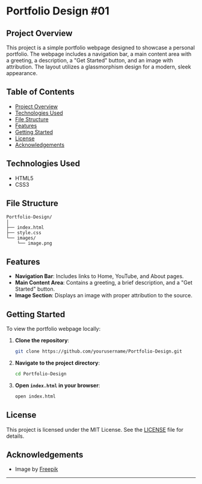 # Portfolio Design #01

## Project Overview

This project is a simple portfolio webpage designed to showcase a personal portfolio. The webpage includes a navigation bar, a main content area with a greeting, a description, a "Get Started" button, and an image with attribution. The layout utilizes a glassmorphism design for a modern, sleek appearance.

## Table of Contents

- [Project Overview](#project-overview)
- [Technologies Used](#technologies-used)
- [File Structure](#file-structure)
- [Features](#features)
- [Getting Started](#getting-started)
- [License](#license)
- [Acknowledgements](#acknowledgements)

## Technologies Used

- HTML5
- CSS3

## File Structure

```
Portfolio-Design/
│
├── index.html
├── style.css
└── images/
    └── image.png
```

## Features

- **Navigation Bar**: Includes links to Home, YouTube, and About pages.
- **Main Content Area**: Contains a greeting, a brief description, and a "Get Started" button.
- **Image Section**: Displays an image with proper attribution to the source.

## Getting Started

To view the portfolio webpage locally:

1. **Clone the repository**:
   ```sh
   git clone https://github.com/yourusername/Portfolio-Design.git
   ```
2. **Navigate to the project directory**:
   ```sh
   cd Portfolio-Design
   ```
3. **Open `index.html` in your browser**:
   ```sh
   open index.html
   ```

## License

This project is licensed under the MIT License. See the [LICENSE](LICENSE) file for details.

## Acknowledgements

- Image by [Freepik](https://www.freepik.com/free-psd/marketing-concept-with-woman-rocketship_33417710.htm#page=2&query=3d%20illustration&position=32&from_view=search&track=ais)

---
